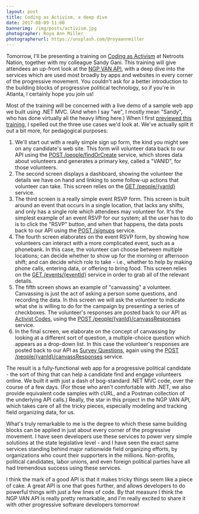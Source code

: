 ```yaml
---
layout: post
title: Coding as Activism, a deep dive
date: 2017-08-09 11:00
bannerimg: /img/posts/activism.jpg
photographer: Roya Ann Miller
photographerurl: https://unsplash.com/@royaannmiller
---
```


Tomorrow, I'll be presenting a training on [Coding as Activism](http://www.netrootsnation.org/nn_events/nn-17/coding-as-activism-how-to-write-apps-with-ngp-and-van/) at Netroots Nation, together with my colleague Sandy Gani. This training will give attendees an up-front look at the [NGP VAN API](https://developers.ngpvan.com/), with a deep dive into the services which are used most broadly by apps and websites in every corner of the progressive movement. You couldn't ask for a better introduction to the building blocks of progressive political technology, so if you're in Atlanta, I certainly hope you join us!

Most of the training will be concerned with a live demo of a sample web app we built using .NET MVC. (And when I say "we", I mostly mean "Sandy", who has done virtually all the heavy lifting here.) When I first [previewed this training](https://shaisachs.github.io/2017/07/31/coding-as-activism.html), I spelled out the three use cases we'd look at. We've actually split it out a bit more, for pedagogical purposes:

1. We'll start out with a really simple sign up form, the kind you might see on any candidate's web site. This form will volunteer data back to our API using the [POST /people/findOrCreate](https://developers.ngpvan.com/van-api#people-post-people-findorcreate) service, which stores data about volunteers and generates a primary key, called a "VANID", for those volunteers.
2. The second screen displays a dashboard, showing the volunteer the details we have on hand and linking to some follow-up actions that volunteer can take. This screen relies on the [GET /people/{vanId}](https://developers.ngpvan.com/van-api#people-get-people--vanid) service.
3. The third screen is a really simple event RSVP form. This screen is built around an event that occurs in a single location, that lacks any shifts, and only has a single role which attendees may volunteer for. It's the simplest example of an event RSVP for our system; all the user has to do is to click the "RSVP" button, and when that happens, the data posts back to our API using the [POST /signups](https://developers.ngpvan.com/van-api#signups-post-signups) service.
4. The fourth screen elaborates on the event RSVP form, by showing how volunteers can interact with a more complicated event, such as a phonebank. In this case, the volunteer can choose between multiple locations; can decide whether to show up for the morning or afternoon shift; and can decide which role to take - i.e., whether to help by making phone calls, entering data, or offering to bring food. This screen relies on the [GET /events/{eventId}](https://developers.ngpvan.com/van-api#events-get-events--eventid) service in order to grab all of the relevant details.
5. The fifth screen shows an example of "canvassing" a volunteer. Canvassing is just the act of asking a person some questions, and recording the data. In this screen we will ask the volunteer to indicate what she is willing to do for the campaign by presenting a series of checkboxes. The volunteer's responses are posted back to our API as [Activist Codes](https://developers.ngpvan.com/van-api#activist-codes), using the [POST /people/{vanId}/canvassResponses](https://developers.ngpvan.com/van-api#people-post-people--vanid--canvassresponses) service.
6. In the final screen, we elaborate on the concept of canvassing by looking at a different sort of question, a multiple-choice question which appears as a drop-down list. In this case the volunteer's responses are posted back to our API as [Survey Questions](https://developers.ngpvan.com/van-api#survey-questions), again using the [POST /people/{vanId}/canvassResponses](https://developers.ngpvan.com/van-api#people-post-people--vanid--canvassresponses) service.

The result is a fully-functional web app for a progressive political candidate - the sort of thing that can help a candidate find and engage volunteers online. We built it with just a dash of bog-standard .NET MVC code, over the course of a few days. (For those who aren't comfortable with .NET, we also provide equivalent code samples with cURL, and a Postman collection of the underlying API calls.) Really, the star in this project in the NGP VAN API, which takes care of all the tricky pieces, especially modeling and tracking field organizing data, for us.

What's truly remarkable to me is the degree to which these same building blocks can be applied in just about every corner of the progressive movement. I have seen developers use these services to power very simple solutions at the state legislative level - and I have seen the exact same services standing behind major nationwide field organizing efforts, by organizations who count their supporters in the millions. Non-profits, political candidates, labor unions, and even foreign political parties have all had tremendous success using these services.

I think the mark of a good API is that it makes tricky things seem like a piece of cake. A great API is one that goes further, and allows developers to do powerful things with just a few lines of code. By that measure I think the NGP VAN API is really pretty remarkable, and I'm really excited to share it with other progressive software developers tomorrow!
